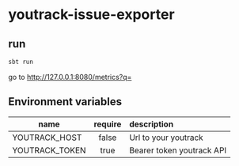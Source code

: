 # youtrack-issue-exporter

## run

```bash
sbt run
```

go to http://127.0.0.1:8080/metrics?q=<QUERY>

## Environment variables

| name           | require | description               |
|----------------|:-------:|:--------------------------|
| YOUTRACK_HOST  |  false  | Url to your youtrack      |
| YOUTRACK_TOKEN |  true   | Bearer token youtrack API |
